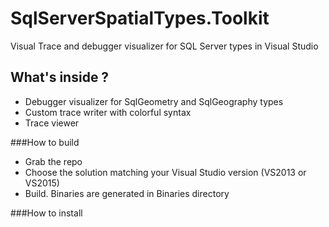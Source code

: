 # SqlServerSpatialTypes.Toolkit
Visual Trace and debugger visualizer for SQL Server types in Visual Studio

## What's inside ?

 - Debugger visualizer for SqlGeometry and SqlGeography types
 - Custom trace writer with colorful syntax
 - Trace viewer

###How to build

 - Grab the repo
 - Choose the solution matching your Visual Studio version (VS2013 or VS2015)
 - Build. Binaries are generated in Binaries directory

###How to install
